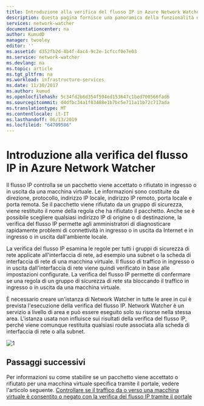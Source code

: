 ```yaml
---
title: Introduzione alla verifica del flusso IP in Azure Network Watcher | Microsoft Docs
description: Questa pagina fornisce una panoramica della funzionalità di verifica del flusso IP di Network Watcher
services: network-watcher
documentationcenter: na
author: KumudD
manager: twooley
editor: ''
ms.assetid: d352fb2d-4b4f-4ac4-9c2e-1cfccf0e7e03
ms.service: network-watcher
ms.devlang: na
ms.topic: article
ms.tgt_pltfrm: na
ms.workload: infrastructure-services
ms.date: 11/30/2017
ms.author: kumud
ms.openlocfilehash: 5c34fd2b6d354f594ed153647c1bed700566fad6
ms.sourcegitcommit: d4dfbc34a1f03488e1b7bc5e711a11b72c717ada
ms.translationtype: MT
ms.contentlocale: it-IT
ms.lasthandoff: 06/13/2019
ms.locfileid: "64709586"
---
```

# <a name="introduction-to-ip-flow-verify-in-azure-network-watcher"></a>Introduzione alla verifica del flusso IP in Azure Network Watcher

Il flusso IP controlla se un pacchetto viene accettato o rifiutato in ingresso o in uscita da una macchina virtuale. Le informazioni sono costituite da direzione, protocollo, indirizzo IP locale, indirizzo IP remoto, porta locale e porta remota. Se il pacchetto viene rifiutato da un gruppo di sicurezza, viene restituito il nome della regola che ha rifiutato il pacchetto. Anche se è possibile scegliere qualsiasi indirizzo IP di origine o di destinazione, la verifica del flusso IP permette agli amministratori di diagnosticare rapidamente problemi di connettività in ingresso o in uscita da Internet e in ingresso o in uscita dall'ambiente locale.

La verifica del flusso IP esamina le regole per tutti i gruppi di sicurezza di rete applicate all'interfaccia di rete, ad esempio una subnet o la scheda di interfaccia di rete di una macchina virtuale. Il flusso di traffico in ingresso o in uscita dall'interfaccia di rete viene quindi verificato in base alle impostazioni configurate. La verifica del flusso IP permette di confermare se una regola di un gruppo di sicurezza di rete sta bloccando il traffico in ingresso o in uscita da una macchina virtuale.

È necessario creare un'istanza di Network Watcher in tutte le aree in cui è prevista l'esecuzione della verifica del flusso IP. Network Watcher è un servizio a livello di area e può essere eseguito solo su risorse nella stessa area. L'istanza usata non influisce sui risultati della verifica del flusso IP, perché viene comunque restituita qualsiasi route associata alla scheda di interfaccia di rete o alla subnet.

![1][1]

## <a name="next-steps"></a>Passaggi successivi

Per informazioni su come stabilire se un pacchetto viene accettato o rifiutato per una macchina virtuale specifica tramite il portale, vedere l'articolo seguente. [Controllare se il traffico da o verso una macchina virtuale è consentito o negato con la verifica del flusso IP tramite il portale](diagnose-vm-network-traffic-filtering-problem.md)

[1]: ./media/network-watcher-ip-flow-verify-overview/figure1.png

